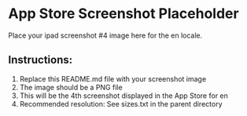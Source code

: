 # App Store Screenshot Placeholder

Place your ipad screenshot #4 image here for the en locale.

## Instructions:
1. Replace this README.md file with your screenshot image
2. The image should be a PNG file
3. This will be the 4th screenshot displayed in the App Store for en
4. Recommended resolution: See sizes.txt in the parent directory
